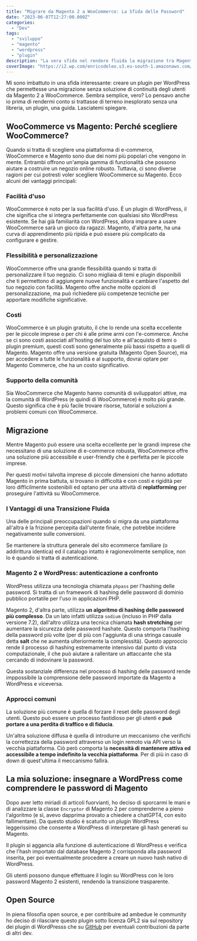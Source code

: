 ```yaml
---
title: "Migrare da Magento 2 a WooCommerce: La Sfida delle Password"
date: "2023-06-07T12:27:00.000Z"
categories:
  - "Dev"
tags:
  - "sviluppo"
  - "magento"
  - "wordpress"
  - "plugin"
description: "La vera sfida nel rendere fluida la migrazione tra Magento e WooCommerce (WordPress). Un viaggio nell'algoritmo di hashing delle password di Magento 2 e come ho risolto questo problema."
coverImage: "https://i2.wp.com/enricodeleo.s3.eu-south-1.amazonaws.com/images/migration.jpeg?resize=1088,612"
---
```


Mi sono imbattuto in una sfida interessante: creare un plugin per WordPress che permettesse una migrazione senza soluzione di continuità degli utenti da Magento 2 a WooCommerce. 
Sembra semplice, vero? Lo pensavo anche io prima di rendermi conto si trattasse di terreno inesplorato senza una libreria, un plugin, una guida. Lasciatemi spiegare.

## WooCommerce vs Magento: Perché scegliere WooCommerce?

Quando si tratta di scegliere una piattaforma di e-commerce, WooCommerce e Magento sono due dei nomi più popolari che vengono in mente. Entrambi offrono un'ampia gamma di funzionalità che possono 
aiutare a costruire un negozio online robusto. Tuttavia, ci sono diverse ragioni per cui potresti voler scegliere WooCommerce su Magento. Ecco alcuni dei vantaggi principali:

### Facilità d'uso

WooCommerce è noto per la sua facilità d'uso. È un plugin di WordPress, il che significa che si integra perfettamente con qualsiasi sito WordPress esistente. Se hai già familiarità con WordPress, 
allora imparare a usare WooCommerce sarà un gioco da ragazzi. Magento, d'altra parte, ha una curva di apprendimento più ripida e può essere più complicato da configurare e gestire.

### Flessibilità e personalizzazione

WooCommerce offre una grande flessibilità quando si tratta di personalizzare il tuo negozio. Ci sono migliaia di temi e plugin disponibili che ti permettono di aggiungere nuove funzionalità e 
cambiare l'aspetto del tuo negozio con facilità. Magento offre anche molte opzioni di personalizzazione, ma può richiedere più competenze tecniche per apportare modifiche significative.

### Costi

WooCommerce è un plugin gratuito, il che lo rende una scelta eccellente per le piccole imprese o per chi è alle prime armi con l'e-commerce. Anche se ci sono costi associati all'hosting del tuo sito
e all'acquisto di temi o plugin premium, questi costi sono generalmente più bassi rispetto a quelli di Magento. Magento offre una versione gratuita (Magento Open Source), ma per accedere a tutte le 
funzionalità e al supporto, dovrai optare per Magento Commerce, che ha un costo significativo.

### Supporto della comunità

Sia WooCommerce che Magento hanno comunità di sviluppatori attive, ma la comunità di WordPress (e quindi di WooCommerce) è molto più grande. Questo significa che è più facile trovare risorse, 
tutorial e soluzioni a problemi comuni con WooCommerce.

## Migrazione

Mentre Magento può essere una scelta eccellente per le grandi imprese che necessitano di una soluzione di e-commerce robusta, WooCommerce offre una soluzione più accessibile e user-friendly 
che è perfetta per le piccole imprese.

Per questi motivi talvolta imprese di piccole dimensioni che hanno adottato Magento in prima battuta, si trovano in difficoltà e con costi e rigidità per loro difficilmente sostenibili ed optano
per una attività di __replatforming__ per proseguire l'attività su WooCommerce.

### I Vantaggi di una Transizione Fluida

Una delle principali preoccupazioni quando si migra da una piattaforma all'altra è la frizione percepita dall'utente finale, che potrebbe incidere negativamente sulle conversioni. 

Se mantenere la struttura generale del sito ecommerce familiare (o addirittura identica) ed il catalogo intatto è ragionevolmente semplice, non lo è quando si tratta di autenticazione. 

### Magento 2 e WordPress: autenticazione a confronto

WordPress utilizza una tecnologia chiamata `phpass` per l'hashing delle password. Si tratta di un framework di hashing delle password di dominio pubblico portatile per l'uso in applicazioni PHP. 

Magento 2, d'altra parte, utilizza **un algoritmo di hashing delle password più complesso**. Da un lato infatti utilizza `sodium` (incluso in PHP dalla versione 7.2), dall'altro utilizza 
una tecnica chiamata __hash stretching__ per aumentare la sicurezza delle password hashate. Questo comporta l'hashing della password più volte (per di più con l'aggiunta di una stringa casuale 
detta __salt__ che ne aumenta ulteriormente la complessità). 
Questo approccio rende il processo di hashing estremamente intensivo dal punto di vista computazionale, il che può aiutare a rallentare un attaccante che sta cercando di indovinare la password.

Questa sostanziale differenza nel processo di hashing delle password rende imppossibile la comprensione delle password importate da Magento a WordPress e viceversa.

### Approcci comuni

La soluzione più comune è quella di forzare il reset delle password degli utenti. Questo può essere un processo fastidioso per gli utenti e **può portare a una perdita di traffico e di fiducia**. 

Un'altra soluzione diffusa è quella di introdurre un meccanismo che verifichi la correttezza della password attraverso un login remoto via API verso la vecchia piattaforma. Ciò però comporta 
la **necessità di mantenere attiva ed accessibile a tempo indefinito la vecchia piattaforma**. Per di più in caso di down di quest'ultima il meccanismo fallirà.

## La mia soluzione: insegnare a WordPress come comprendere le password di Magento 

Dopo aver letto miriadi di articoli fuorvianti, ho deciso di sporcarmi le mani e di analizzare la classe `Encryptor` di Magento 2 per comprenderne a pieno l'algoritmo (e sì, avevo dapprima provato a 
chiedere a chatGPT4, con esito fallimentare). Da questo studio è scaturito un plugin WordPress leggerissimo che consente a WordPress di interpretare gli hash generati su Magento.

Il plugin si aggancia alla funzione di autenticazione di WordPress e verifica che l'hash importato dal database Magento 2 corrisponda alla password inserita, per poi eventualmente procedere 
a creare un nuovo hash nativo di WordPress.

Gli utenti possono dunque effettuare il login su WordPress con le loro password Magento 2 esistenti, rendendo la transizione trasparente.

## Open Source

In piena filosofia open source, e per contribuire ad ambedue le community ho deciso di rilasciare questo plugin sotto licenza GPL2 sia sul repository dei plugin di WordPresss che 
su [GitHub](https://github.com/enricodeleo/wp-password-migration-magento/) per eventuali contribuzioni da parte di altri dev.

